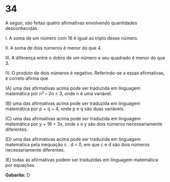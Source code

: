 # 34

A seguir, são feitas quatro afirmativas envolvendo quantidades
desconhecidas.

I. A soma de um número com 16 é igual ao triplo desse
número.

II. A soma de dois números é menor do que 4.

III. A diferença entre o dobro de um número e seu quadrado é
menor do que 3.

IV. O produto de dois números é negativo.
Referindo-se a essas afirmativas, é correto afirma que

(A) uma das afirmativas acima pode ser traduzida em linguagem
matemática por n² – 2n < 3, onde n é uma variável.

(B) uma das afirmativas acima pode ser traduzida em linguagem
matemática por p + q = 4, onde p e q são duas variáveis.

(C) uma das afirmativas acima pode ser traduzida em linguagem
matemática por y + 16 = 3x, onde x e y são dois números
necessariamente diferentes.

(D) uma das afirmativas acima pode ser traduzida em linguagem
matemática pela inequação c . d < 0, em que c e d são dois
números necessariamente diferentes.

(E) todas as afirmativas podem ser traduzidas em linguagem
matemática por equações.

**Gabarito:** D